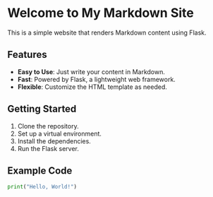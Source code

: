 # Welcome to My Markdown Site

This is a simple website that renders Markdown content using Flask.

## Features

- **Easy to Use**: Just write your content in Markdown.
- **Fast**: Powered by Flask, a lightweight web framework.
- **Flexible**: Customize the HTML template as needed.

## Getting Started

1. Clone the repository.
2. Set up a virtual environment.
3. Install the dependencies.
4. Run the Flask server.

## Example Code

```python
print("Hello, World!")